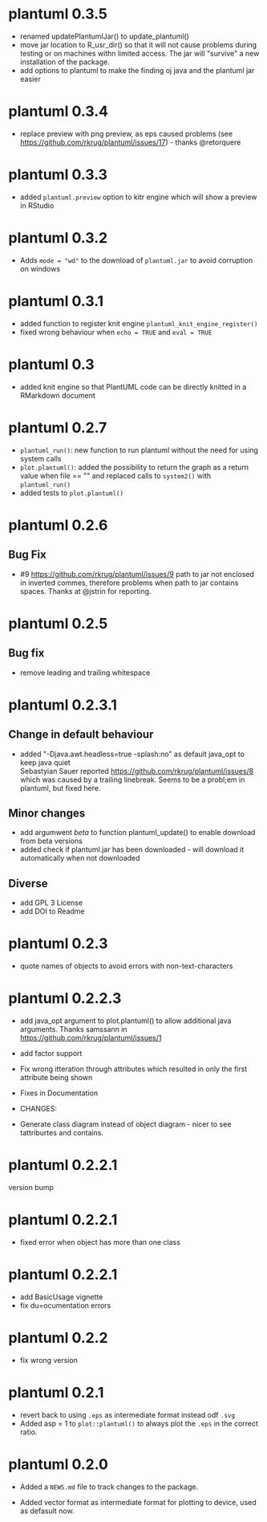 # plantuml 0.3.5
- renamed updatePlantumlJar() to update_plantuml()
- move jar location to R_usr_dir() so that it will not cause problems during testing or on machines withn limited access. The jar will "survive" a new installation of the package.
- add options to plantuml to make the finding oj java and the plantuml jar easier

# plantuml 0.3.4
- replace preview with png preview, as eps caused problems (see https://github.com/rkrug/plantuml/issues/17) - thanks @retorquere

# plantuml 0.3.3
- added `plantuml.preview` option to kitr engine which will show a preview in RStudio

# plantuml 0.3.2
- Adds `mode = "wd"` to the download of `plantuml.jar` to avoid corruption on windows

# plantuml 0.3.1
- added function to register knit engine `plantuml_knit_engine_register()`
- fixed wrong behaviour when `echo = TRUE` and `eval = TRUE`

# plantuml 0.3
- added knit engine so that PlantUML code can be directly knitted in a RMarkdown document

# plantuml 0.2.7

- `plantuml_run()`: new function to run plantuml without the need for using system calls
- `plot.plantuml()`: added the possibility to return the graph as a return value when file == "" and replaced calls   to `system2()` with `plantuml_run()`
- added tests to `plot.plantuml()`

# plantuml 0.2.6

## Bug Fix
- #9 https://github.com/rkrug/plantuml/issues/9 path to jar not enclosed in inverted commes, therefore problems when path to jar contains spaces. Thanks at @jstrin for reporting.

# plantuml 0.2.5

## Bug fix
* remove leading and trailing whitespace


# plantuml 0.2.3.1

## Change in default behaviour
* added "-Djava.awt.headless=true -splash:no" as default java_opt to keep java quiet  
  Sebastyian Sauer reported https://github.com/rkrug/plantuml/issues/8 which was caused by a trailing linebreak. Seems to be a probl;em in plantuml, but fixed here.
  
## Minor changes
* add argumwent *beta* to function plantuml_update() to enable download from beta versions
* added check if plantuml.jar has been downloaded - will download it automatically when not downloaded

## Diverse
* add GPL 3 License
* add DOI to Readme

# plantuml 0.2.3
* quote names of objects to avoid errors with non-text-characters

# plantuml 0.2.2.3
* add java_opt argument to plot.plantuml() to allow additional java arguments. Thanks samssann in https://github.com/rkrug/plantuml/issues/1
* add factor support
* Fix wrong itteration through attributes which resulted in only the first attribute being shown
* Fixes in Documentation

* CHANGES:
* Generate class diagram instead of object diagram - nicer to see tattriburtes and contains.

# plantuml 0.2.2.1
version bump

# plantuml 0.2.2.1
* fixed error when object has more than one class

# plantuml 0.2.2.1
* add BasicUsage vignette
* fix du=ocumentation errors

# plantuml 0.2.2
* fix wrong version

# plantuml 0.2.1
* revert back to using `.eps` as intermediate format instead odf `.svg`
* Added asp = 1 to `plot::plantuml()` to always plot the `.eps` in the correct ratio.

# plantuml 0.2.0

* Added a `NEWS.md` file to track changes to the package.

* Added vector format as intermediate format for plotting to device, used as defasult now.

